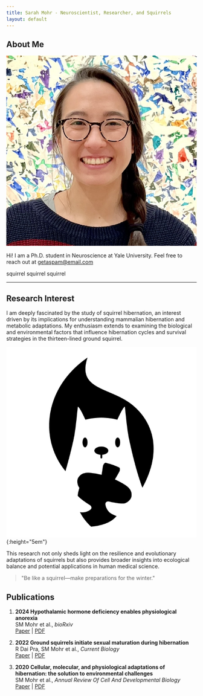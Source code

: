```yaml
---
title: Sarah Mohr - Neuroscientist, Researcher, and Squirrels
layout: default
---
```


## About Me

<img class="profile-picture" src="headshot.jpeg">

Hi! I am a Ph.D. student in Neuroscience at Yale University. Feel free to reach out at [getaspam@email.com](#)

squirrel squirrel squirrel

---

## Research Interest

I am deeply fascinated by the study of squirrel hibernation, an interest driven by its implications for understanding mammalian hibernation and metabolic adaptations. My enthusiasm extends to examining the biological and environmental factors that influence hibernation cycles and survival strategies in the thirteen-lined ground squirrel. 

![squirrel](squirrel.png){:height="5em"}

This research not only sheds light on the resilience and evolutionary adaptations of squirrels but also provides broader insights into ecological balance and potential applications in human medical science.

> "Be like a squirrel—make preparations for the winter."

## Publications

1. **2024 Hypothalamic hormone deficiency enables physiological anorexia**  
	SM Mohr et al., *bioRxiv*  
	[Paper](#) \| [PDF](#)

1.  **2022 Ground squirrels initiate sexual maturation during hibernation**  
	R Dai Pra, SM Mohr et al., *Current Biology*  
	[Paper](#) \| [PDF](#)

1.  **2020 Cellular, molecular, and physiological adaptations of hibernation: the solution to environmental challenges**  
	SM Mohr et al., *Annual Review Of Cell And Developmental Biology*  
	[Paper](#) \| [PDF](#)